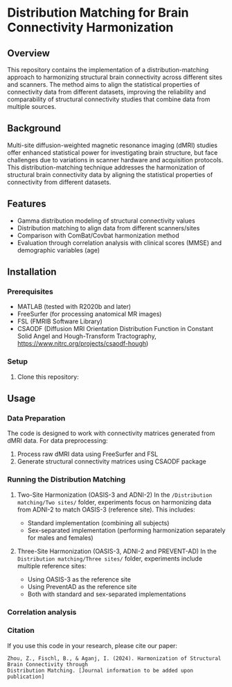 # Distribution Matching for Brain Connectivity Harmonization

## Overview
This repository contains the implementation of a distribution-matching approach to harmonizing structural brain connectivity across different sites and scanners. The method aims to align the statistical properties of connectivity data from different datasets, improving the reliability and comparability of structural connectivity studies that combine data from multiple sources.

## Background
Multi-site diffusion-weighted magnetic resonance imaging (dMRI) studies offer enhanced statistical power for investigating brain structure, but face challenges due to variations in scanner hardware and acquisition protocols. This distribution-matching technique addresses the harmonization of structural brain connectivity data by aligning the statistical properties of connectivity from different datasets.

## Features
- Gamma distribution modeling of structural connectivity values
- Distribution matching to align data from different scanners/sites
- Comparison with ComBat/Covbat harmonization method
- Evaluation through correlation analysis with clinical scores (MMSE) and demographic variables (age)

## Installation

### Prerequisites
- MATLAB (tested with R2020b and later)
- FreeSurfer (for processing anatomical MR images)
- FSL (FMRIB Software Library)
- CSAODF (Diffusion MRI Orientation Distribution Function in Constant Solid Angel and Hough-Transform Tractography, https://www.nitrc.org/projects/csaodf-hough)

### Setup
1. Clone this repository:

## Usage

### Data Preparation
The code is designed to work with connectivity matrices generated from dMRI data. For data preprocessing:
1. Process raw dMRI data using FreeSurfer and FSL
2. Generate structural connectivity matrices using CSAODF package

### Running the Distribution Matching

1. Two-Site Harmonization (OASIS-3 and ADNI-2)
    In the `/Distribution matching/Two sites/` folder, experiments focus on harmonizing data from ADNI-2 to match OASIS-3 (reference site). This includes:

   - Standard implementation (combining all subjects)
   - Sex-separated implementation (performing harmonization separately for males and females)

2. Three-Site Harmonization (OASIS-3, ADNI-2 and PREVENT-AD)
    In the `Distribution matching/Three sites/` folder, experiments include multiple reference sites:

    - Using OASIS-3 as the reference site
    - Using PreventAD as the reference site
    - Both with standard and sex-separated implementations


### Correlation analysis


### Citation
If you use this code in your research, please cite our paper:
```
Zhou, Z., Fischl, B., & Aganj, I. (2024). Harmonization of Structural Brain Connectivity through
Distribution Matching. [Journal information to be added upon publication]
```